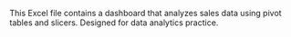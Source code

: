 This Excel file contains a dashboard that analyzes sales data using pivot tables and slicers. Designed for data analytics practice.
